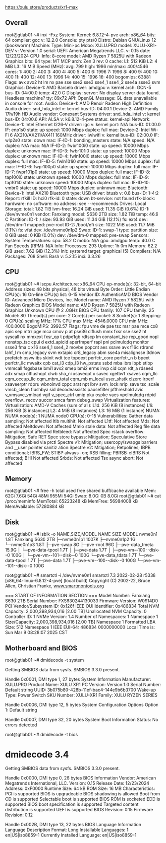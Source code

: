 
https://xulu.store/products/xr1-max


## Overall

root@gtlab01:~# inxi -Fxz
System:
  Kernel: 6.8.12-4-pve arch: x86_64 bits: 64 compiler: gcc v: 12.2.0 Console: pty pts/0
    Distro: Debian GNU/Linux 12 (bookworm)
Machine:
  Type: Mini-pc Mobo: XULU.PRO model: XULU-XR1-DEV v: Version 1.0 serial: <filter>
    UEFI: American Megatrends LLC. v: 0.15 date: 12/23/2024
CPU:
  Info: 8-core model: AMD Ryzen 7 5825U with Radeon Graphics bits: 64 type: MT MCP
    arch: Zen 3 rev: 0 cache: L1: 512 KiB L2: 4 MiB L3: 16 MiB
  Speed (MHz): avg: 799 high: 1996 min/max: 400/4546 cores: 1: 400 2: 400 3: 400
    4: 400 5: 400 6: 1996 7: 1996 8: 400 9: 400 10: 400 11: 400 12: 400 13: 1996 14: 400
    15: 1996 16: 400 bogomips: 63881
  Flags: avx avx2 ht lm nx pae sse sse2 sse3 sse4_1 sse4_2 sse4a ssse3 svm
Graphics:
  Device-1: AMD Barcelo driver: amdgpu v: kernel arch: GCN-5 bus-ID: 04:00.0
    temp: 42.0 C
  Display: server: No display server data found. Headless machine? tty: 89x72
  API: OpenGL Message: GL data unavailable in console for root.
Audio:
  Device-1: AMD Renoir Radeon High Definition Audio driver: snd_hda_intel v: kernel
    bus-ID: 04:00.1
  Device-2: AMD Family 17h/19h HD Audio vendor: Conexant Systems
    driver: snd_hda_intel v: kernel bus-ID: 04:00.6
  API: ALSA v: k6.8.12-4-pve status: kernel-api
Network:
  Device-1: Intel Ethernet I226-V driver: igc v: kernel port: N/A bus-ID: 01:00.0
  IF: enp1s0 state: up speed: 1000 Mbps duplex: full mac: <filter>
  Device-2: Intel Wi-Fi 6 AX210/AX211/AX411 160MHz driver: iwlwifi v: kernel
    bus-ID: 02:00.0
  IF: wlp2s0 state: down mac: <filter>
  IF-ID-1: bonding_masters state: N/A speed: N/A duplex: N/A mac: N/A
  IF-ID-2: fwbr100i0 state: up speed: 10000 Mbps duplex: unknown mac: <filter>
  IF-ID-3: fwbr101i0 state: up speed: 10000 Mbps duplex: unknown mac: <filter>
  IF-ID-4: fwln100i0 state: up speed: 10000 Mbps duplex: full mac: <filter>
  IF-ID-5: fwln101i0 state: up speed: 10000 Mbps duplex: full mac: <filter>
  IF-ID-6: fwpr100p0 state: up speed: 10000 Mbps duplex: full mac: <filter>
  IF-ID-7: fwpr101p0 state: up speed: 10000 Mbps duplex: full mac: <filter>
  IF-ID-8: tap100i0 state: unknown speed: 10000 Mbps duplex: full mac: <filter>
  IF-ID-9: tap101i0 state: unknown speed: 10000 Mbps duplex: full mac: <filter>
  IF-ID-10: vmbr0 state: up speed: 10000 Mbps duplex: unknown mac: <filter>
Bluetooth:
  Device-1: Intel AX210 Bluetooth type: USB driver: btusb v: 0.8 bus-ID: 1-4:2
  Report: rfkill ID: hci0 rfk-id: 0 state: down bt-service: not found rfk-block:
    hardware: no software: no address: see --recommends
Drives:
  Local Storage: total: 1.82 TiB lvm-free: 16.24 GiB used: 11.35 GiB (0.6%)
  ID-1: /dev/nvme0n1 vendor: Fanxiang model: S630 2TB size: 1.82 TiB temp: 46.9 C
Partition:
  ID-1: / size: 93.93 GiB used: 11.34 GiB (12.1%) fs: ext4 dev: /dev/dm-1
    mapped: pve-root
  ID-2: /boot/efi size: 1022 MiB used: 11.7 MiB (1.1%) fs: vfat dev: /dev/nvme0n1p2
Swap:
  ID-1: swap-1 type: partition size: 8 GiB used: 0 KiB (0.0%) dev: /dev/dm-0
    mapped: pve-swap
Sensors:
  System Temperatures: cpu: 58.2 C mobo: N/A gpu: amdgpu temp: 40.0 C
  Fan Speeds (RPM): N/A
Info:
  Processes: 293 Uptime: 1h 0m Memory: 62.2 GiB used: 7.62 GiB (12.3%) Init: systemd
  target: graphical (5) Compilers: N/A Packages: 768 Shell: Bash v: 5.2.15 inxi: 3.3.26



## CPU

root@gtlab01:~# lscpu
Architecture:             x86_64
  CPU op-mode(s):         32-bit, 64-bit
  Address sizes:          48 bits physical, 48 bits virtual
  Byte Order:             Little Endian
CPU(s):                   16
  On-line CPU(s) list:    0-15
Vendor ID:                AuthenticAMD
  BIOS Vendor ID:         Advanced Micro Devices, Inc.
  Model name:             AMD Ryzen 7 5825U with Radeon Graphics
    BIOS Model name:      AMD Ryzen 7 5825U with Radeon Graphics          Unknown CPU @ 2
                          .0GHz
    BIOS CPU family:      107
    CPU family:           25
    Model:                80
    Thread(s) per core:   2
    Core(s) per socket:   8
    Socket(s):            1
    Stepping:             0
    CPU(s) scaling MHz:   17%
    CPU max MHz:          4546.0000
    CPU min MHz:          400.0000
    BogoMIPS:             3992.57
    Flags:                fpu vme de pse tsc msr pae mce cx8 apic sep mtrr pge mca cmov p
                          at pse36 clflush mmx fxsr sse sse2 ht syscall nx mmxext fxsr_op
                          t pdpe1gb rdtscp lm constant_tsc rep_good nopl nonstop_tsc cpui
                          d extd_apicid aperfmperf rapl pni pclmulqdq monitor ssse3 fma c
                          x16 sse4_1 sse4_2 movbe popcnt aes xsave avx f16c rdrand lahf_l
                          m cmp_legacy svm extapic cr8_legacy abm sse4a misalignsse 3dnow
                          prefetch osvw ibs skinit wdt tce topoext perfctr_core perfctr_n
                          b bpext perfctr_llc mwaitx cpb cat_l3 cdp_l3 hw_pstate ssbd mba
                           ibrs ibpb stibp vmmcall fsgsbase bmi1 avx2 smep bmi2 erms invp
                          cid cqm rdt_a rdseed adx smap clflushopt clwb sha_ni xsaveopt x
                          savec xgetbv1 xsaves cqm_llc cqm_occup_llc cqm_mbm_total cqm_mb
                          m_local user_shstk clzero irperf xsaveerptr rdpru wbnoinvd cppc
                           arat npt lbrv svm_lock nrip_save tsc_scale vmcb_clean flushbya
                          sid decodeassists pausefilter pfthreshold avic v_vmsave_vmload
                          vgif v_spec_ctrl umip pku ospke vaes vpclmulqdq rdpid overflow_
                          recov succor smca fsrm debug_swap
Virtualization features:
  Virtualization:         AMD-V
Caches (sum of all):
  L1d:                    256 KiB (8 instances)
  L1i:                    256 KiB (8 instances)
  L2:                     4 MiB (8 instances)
  L3:                     16 MiB (1 instance)
NUMA:
  NUMA node(s):           1
  NUMA node0 CPU(s):      0-15
Vulnerabilities:
  Gather data sampling:   Not affected
  Itlb multihit:          Not affected
  L1tf:                   Not affected
  Mds:                    Not affected
  Meltdown:               Not affected
  Mmio stale data:        Not affected
  Reg file data sampling: Not affected
  Retbleed:               Not affected
  Spec rstack overflow:   Mitigation; Safe RET
  Spec store bypass:      Mitigation; Speculative Store Bypass disabled via prctl
  Spectre v1:             Mitigation; usercopy/swapgs barriers and __user pointer sanitiz
                          ation
  Spectre v2:             Mitigation; Retpolines; IBPB conditional; IBRS_FW; STIBP always
                          -on; RSB filling; PBRSB-eIBRS Not affected; BHI Not affected
  Srbds:                  Not affected
  Tsx async abort:        Not affected


## Memory

root@gtlab01:~# free -h
               total        used        free      shared  buff/cache   available
Mem:            62Gi       7.6Gi        54Gi        48Mi       955Mi        54Gi
Swap:          8.0Gi          0B       8.0Gi
root@gtlab01:~# cat /proc/meminfo
MemTotal:       65223248 kB
MemFree:        56984008 kB
MemAvailable:   57280884 kB


## Disk

root@gtlab01:~# lsblk -o NAME,SIZE,MODEL
NAME                          SIZE MODEL
nvme0n1                       1.8T Fanxiang S630 2TB
├─nvme0n1p1                  1007K
├─nvme0n1p2                     1G
└─nvme0n1p3                   1.8T
  ├─pve-swap                    8G
  ├─pve-root                   96G
  ├─pve-data_tmeta           15.9G
  │ └─pve-data-tpool          1.7T
  │   ├─pve-data              1.7T
  │   ├─pve-vm--100--disk--0  100G
  │   └─pve-vm--101--disk--0  100G
  └─pve-data_tdata            1.7T
    └─pve-data-tpool          1.7T
      ├─pve-data              1.7T
      ├─pve-vm--100--disk--0  100G
      └─pve-vm--101--disk--0  100G


root@gtlab01:~# smartctl -i /dev/nvme0n1
smartctl 7.3 2022-02-28 r5338 [x86_64-linux-6.8.12-4-pve] (local build)
Copyright (C) 2002-22, Bruce Allen, Christian Franke, www.smartmontools.org

=== START OF INFORMATION SECTION ===
Model Number:                       Fanxiang S630 2TB
Serial Number:                      FXS630244130033
Firmware Version:                   W0914D0
PCI Vendor/Subsystem ID:            0x126f
IEEE OUI Identifier:                0x486834
Total NVM Capacity:                 2,000,398,934,016 [2.00 TB]
Unallocated NVM Capacity:           0
Controller ID:                      1
NVMe Version:                       1.4
Number of Namespaces:               1
Namespace 1 Size/Capacity:          2,000,398,934,016 [2.00 TB]
Namespace 1 Formatted LBA Size:     512
Namespace 1 IEEE EUI-64:            486834 0000000000
Local Time is:                      Sun Mar  9 08:28:07 2025 CST


## Motherboard and BIOS

root@gtlab01:~# dmidecode -t system

Getting SMBIOS data from sysfs.
SMBIOS 3.3.0 present.

Handle 0x0001, DMI type 1, 27 bytes
System Information
	Manufacturer: XULU.PRO
	Product Name: XULU XR1 PC
	Version: Version 1.0
	Serial Number: Default string
	UUID: 3b075b80-428b-11ef-bac4-144e9b6b3700
	Wake-up Type: Power Switch
	SKU Number: XULU-XR1
	Family: XULU RYZEN SERIES

Handle 0x0006, DMI type 12, 5 bytes
System Configuration Options
	Option 1: Default string

Handle 0x0007, DMI type 32, 20 bytes
System Boot Information
	Status: No errors detected

root@gtlab01:~# dmidecode -t bios
# dmidecode 3.4
Getting SMBIOS data from sysfs.
SMBIOS 3.3.0 present.

Handle 0x0000, DMI type 0, 26 bytes
BIOS Information
	Vendor: American Megatrends International, LLC.
	Version: 0.15
	Release Date: 12/23/2024
	Address: 0xF0000
	Runtime Size: 64 kB
	ROM Size: 16 MB
	Characteristics:
		PCI is supported
		BIOS is upgradeable
		BIOS shadowing is allowed
		Boot from CD is supported
		Selectable boot is supported
		BIOS ROM is socketed
		EDD is supported
		BIOS boot specification is supported
		Targeted content distribution is supported
		UEFI is supported
	BIOS Revision: 0.15
	Firmware Revision: 0.12

Handle 0x002B, DMI type 13, 22 bytes
BIOS Language Information
	Language Description Format: Long
	Installable Languages: 1
		en|US|iso8859-1
	Currently Installed Language: en|US|iso8859-1
